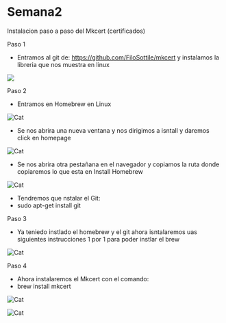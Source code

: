 # Semana2
Instalacion paso a paso del Mkcert (certificados)

Paso 1
 - Entramos al git de: https://github.com/FiloSottile/mkcert y instalamos la libreria que nos muestra en linux
<p><img src="https://user-images.githubusercontent.com/71399485/110339509-8a2a3080-8028-11eb-8875-7696d9df3434.png"></p> 

Paso 2
 - Entramos en Homebrew en Linux
<p><img src="https://user-images.githubusercontent.com/71399485/110339585-9ca46a00-8028-11eb-8adf-637f3aea44ce.png" alt="Cat"></p> 

 - Se nos abrira una nueva ventana y nos dirigimos a isntall y daremos click en homepage
 <p><img src="https://user-images.githubusercontent.com/71399485/110339642-aded7680-8028-11eb-9941-ee68d6e53f76.png" alt="Cat"></p> 
 
 - Se nos abrira otra pestañana en el navegador y copiamos la ruta donde copiaremos lo que esta en Install Homebrew
 <p><img src="https://user-images.githubusercontent.com/71399485/110339697-bc3b9280-8028-11eb-94f9-e79500d3ccb2.png" alt="Cat"></p> 
 
 - Tendremos que nstalar el Git:
 - sudo apt-get install git
  
 Paso 3
 - Ya teniedo instlado el homebrew y el git ahora isntalaremos uas siguientes instrucciones 1 por 1 para poder instlar el brew
 <p><img src="https://user-images.githubusercontent.com/71399485/110340753-e2156700-8029-11eb-9aa6-48ae8722093f.png" alt="Cat"></p> 

 Paso 4
 - Ahora instalaremos el Mkcert con el comando:
 - brew install mkcert
  <p><img src="https://user-images.githubusercontent.com/71399485/110341411-9911e280-802a-11eb-94be-0a834a2a4d2b.png" alt="Cat"></p> 
  <p><img src="https://user-images.githubusercontent.com/71399485/110341511-b181fd00-802a-11eb-827c-c031f3b12d77.png" alt="Cat"></p> 
